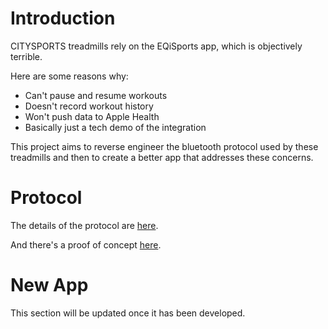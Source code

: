 # Introduction

CITYSPORTS treadmills rely on the EQiSports app, which is objectively terrible.

Here are some reasons why:

- Can't pause and resume workouts
- Doesn't record workout history
- Won't push data to Apple Health
- Basically just a tech demo of the integration

This project aims to reverse engineer the bluetooth protocol used by these treadmills and then to create a better app that addresses these concerns.

# Protocol

The details of the protocol are [here](protocol).

And there's a proof of concept [here](https://github.com/hughesjs/OpenEQiSports/tree/master/proof-of-concept).

# New App

This section will be updated once it has been developed.
